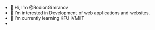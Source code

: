 - 👋 Hi, I’m @RodionGimranov 
- 👀 I’m interested in Development of web applications and websites.
- 🌱 I’m currently learning KFU IVMiIT
- 
<!---
RodionGimranov/RodionGimranov is a ✨ special ✨ repository because its `README.md` (this file) appears on your GitHub profile.
You can click the Preview link to take a look at your changes.
--->
